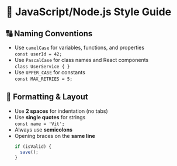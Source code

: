 # 🧾 JavaScript/Node.js Style Guide

## 🔠 Naming Conventions

- Use `camelCase` for variables, functions, and properties  
  `const userId = 42;`
- Use `PascalCase` for class names and React components  
  `class UserService { }`
- Use `UPPER_CASE` for constants  
  `const MAX_RETRIES = 5;`

## 🧼 Formatting & Layout

- Use **2 spaces** for indentation (no tabs)
- Use **single quotes** for strings  
  `const name = 'Vit';`
- Always use **semicolons**
- Opening braces on the **same line**  
  ```js
  if (isValid) {
    save();
  }
